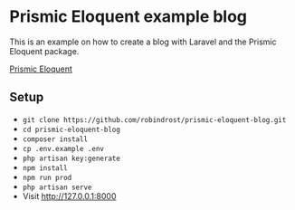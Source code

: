 # Prismic Eloquent example blog

This is an example on how to create a blog with Laravel and the Prismic Eloquent package.

[Prismic Eloquent](https://github.com/robindrost/prismic-eloquent)

## Setup

-   `git clone https://github.com/robindrost/prismic-eloquent-blog.git`
-   `cd prismic-eloquent-blog`
-   `composer install`
-   `cp .env.example .env`
-   `php artisan key:generate`
-   `npm install`
-   `npm run prod`
-   `php artisan serve`
-   Visit http://127.0.0.1:8000

